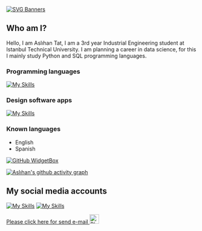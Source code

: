 [![SVG Banners](https://svg-banners.vercel.app/api?type=typeWriter&text1=Hello%20I_am%20Aslihan👨‍💻&width=800&height=400)](https://github.com/Akshay090/svg-banners)
## Who am I?
Hello, I am Aslıhan Tat, I am a 3rd year Industrial Engineering student at Istanbul Technical University. I am planning a career in data science, for this I mainly study Python and SQL programming languages.


### Programming languages
[![My Skills](https://skillicons.dev/icons?i=c,cpp,py)](https://skillicons.dev)


### Design software apps
[![My Skills](https://skillicons.dev/icons?i=ai,ps,pr)](https://skillicons.dev)


### Known languages
- English 
- Spanish

[![GitHub WidgetBox](https://github-widgetbox.vercel.app/api/profile?username=aslihantt&data=followers,repositories,stars,commits&theme=viridescent)](https://github.com/aslihantt/github-widgetbox)

[![Aslıhan's github activity graph](https://github-readme-activity-graph.cyclic.app/graph?username=aslihantt&theme=react)](https://github.com/aslihantt/github-readme-activity-graph)
## My social media accounts
[![My Skills](https://skillicons.dev/icons?i=instagram)](https://www.instagram.com/ttaslihan) [![My Skills](https://skillicons.dev/icons?i=linkedin)](https://www.linkedin.com/in/aslihantat/)

<a href=mailto:aslihantat22@gmail.com> Please click here for send e-mail <img src="https://raw.githubusercontent.com/Tarikul-Islam-Anik/Animated-Fluent-Emojis/master/Emojis/Smilies/Blue%20Heart.png" alt="Blue Heart" width="25" height="25" /></a>



